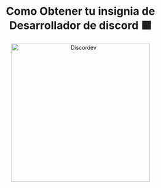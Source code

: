 


<p>
  <h1 align="center"><b>Como Obtener tu insignia de Desarrollador de discord 🟩</b></h1>
</p>


<p align="center">
    <img align="center" alt="Discordev" height="360px" src="https://commons.wikimedia.org/wiki/File:Discord_Active_Developer_Badge.svg" />
</p>
